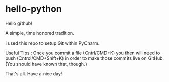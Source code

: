 # hello-python
Hello github!

A simple, time honored tradition. 

I used this repo to setup Git within PyCharm. 

Useful Tips : Once you commit a file (Cntrl/CMD+K) you then will need to push (Cntrol/CMD+Shift+K) in order to make those commits live on GitHub. (You should have known that, though.)

That's all. Have a nice day!
